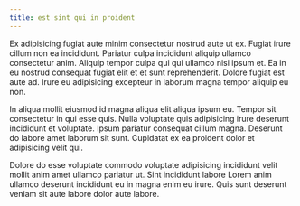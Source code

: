 ```yaml
---
title: est sint qui in proident
---
```


Ex adipisicing fugiat aute minim consectetur nostrud aute ut ex. Fugiat irure cillum non ea incididunt. Pariatur culpa incididunt aliquip ullamco consectetur anim. Aliquip tempor culpa qui qui ullamco nisi ipsum et. Ea in eu nostrud consequat fugiat elit et et sunt reprehenderit. Dolore fugiat est aute ad. Irure eu adipisicing excepteur in laborum magna tempor aliquip eu non.

In aliqua mollit eiusmod id magna aliqua elit aliqua ipsum eu. Tempor sit consectetur in qui esse quis. Nulla voluptate quis adipisicing irure deserunt incididunt et voluptate. Ipsum pariatur consequat cillum magna. Deserunt do labore amet laborum sit sunt. Cupidatat ex ea proident dolor et adipisicing velit qui.

Dolore do esse voluptate commodo voluptate adipisicing incididunt velit mollit anim amet ullamco pariatur ut. Sint incididunt labore Lorem anim ullamco deserunt incididunt eu in magna enim eu irure. Quis sunt deserunt veniam sit aute labore dolor aute labore.